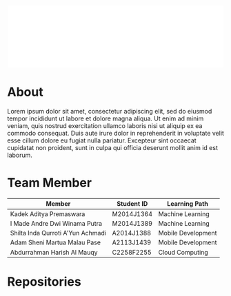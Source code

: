 <p align="center">
<img alt="banner koding" align="center" src="https://github.com/Ayam-Goreng-Enak/.github/blob/main/profile/capfits%20logo.png">
</p>

# About
Lorem ipsum dolor sit amet, consectetur adipiscing elit, sed do eiusmod tempor incididunt ut labore et dolore magna aliqua. Ut enim ad minim veniam, quis nostrud exercitation ullamco laboris nisi ut aliquip ex ea commodo consequat. Duis aute irure dolor in reprehenderit in voluptate velit esse cillum dolore eu fugiat nulla pariatur. Excepteur sint occaecat cupidatat non proident, sunt in culpa qui officia deserunt mollit anim id est laborum.

# Team Member
| Member                            | Student ID | Learning Path      |
| --------------------------------- | ---------- | ------------------ | 
| Kadek Aditya Premaswara           | M2014J1364 | Machine Learning   | 
| I Made Andre Dwi Winama Putra     | M2014J1389 | Machine Learning   |
| Shilta Inda Qurroti A'Yun Achmadi | A2014J1388 | Mobile Development |
| Adam Sheni Martua Malau Pase      | A2113J1439 | Mobile Development |
| Abdurrahman Harish Al Mauqy       | C2258F2255 | Cloud Computing    |

# Repositories
